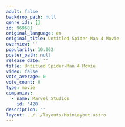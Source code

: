 ```yaml
---
adult: false
backdrop_path: null
genre_ids: []
id: 969681
original_language: en
original_title: Untitled Spider-Man 4 Movie
overview: ''
popularity: 10.002
poster_path: null
release_date: ''
title: Untitled Spider-Man 4 Movie
video: false
vote_average: 0
vote_count: 0
type: movie
companies:
  - name: Marvel Studios
    id: '420'
description: ''
layout: ../../layouts/MainLayout.astro
---
```


